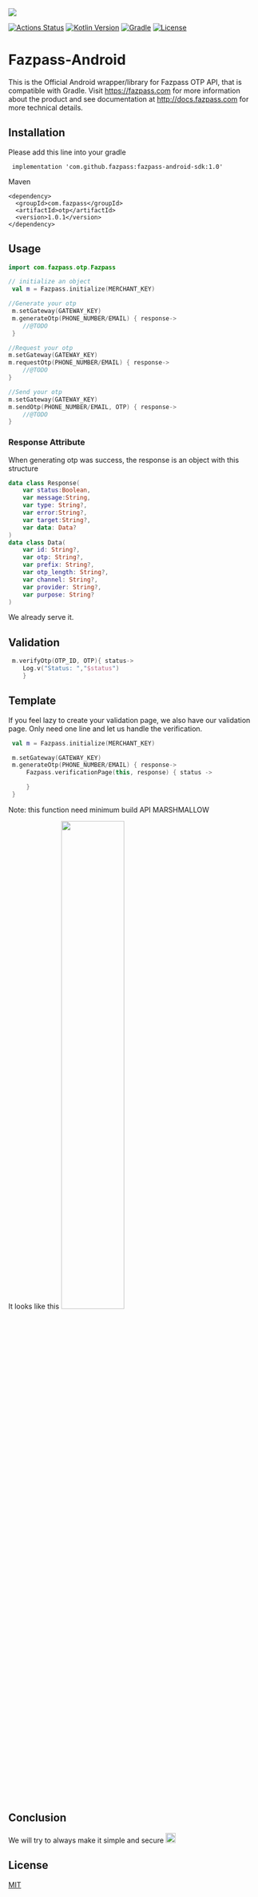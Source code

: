 <img src="http://fazpass.com/wp-content/uploads/2022/03/banner.png" />

[![Actions Status](https://github.com/fazpass/fazpass-android-sdk/actions/workflows/android.yml/badge.svg)](https://github.com/fazpass/fazpass-android-sdk/actions)
[![Kotlin Version](https://img.shields.io/badge/kotlin-1.7.0-blue.svg)](http://kotlinlang.org/)
[![Gradle](https://img.shields.io/badge/Gradle-7.0-blue)](https://gradle.org)
[![License](https://img.shields.io/badge/License-Mit%202.0-blue.svg)](http://www.apache.org/licenses/LICENSE-2.0)

# Fazpass-Android

This is the Official Android wrapper/library for Fazpass OTP API, that is compatible with Gradle.
Visit https://fazpass.com for more information about the product and see documentation at http://docs.fazpass.com for more technical details.

## Installation
Please add this line into your gradle
```
 implementation 'com.github.fazpass:fazpass-android-sdk:1.0'
```
Maven
```
<dependency>
  <groupId>com.fazpass</groupId>
  <artifactId>otp</artifactId>
  <version>1.0.1</version>
</dependency>
```


## Usage
```kotlin
import com.fazpass.otp.Fazpass

// initialize an object
 val m = Fazpass.initialize(MERCHANT_KEY)

//Generate your otp
 m.setGateway(GATEWAY_KEY)
 m.generateOtp(PHONE_NUMBER/EMAIL) { response->
    //@TODO            
 }

//Request your otp
m.setGateway(GATEWAY_KEY)
m.requestOtp(PHONE_NUMBER/EMAIL) { response->
    //@TODO            
}

//Send your otp
m.setGateway(GATEWAY_KEY)
m.sendOtp(PHONE_NUMBER/EMAIL, OTP) { response->
    //@TODO            
}
```

### Response Attribute
When generating otp was success, the response is an object with this structure
```kotlin
data class Response(
    var status:Boolean,
    var message:String,
    var type: String?,
    var error:String?,
    var target:String?,
    var data: Data?
)
data class Data(
    var id: String?,
    var otp: String?,
    var prefix: String?,
    var otp_length: String?,
    var channel: String?,
    var provider: String?,
    var purpose: String?
)
```
We already serve it.

## Validation
```kotlin
 m.verifyOtp(OTP_ID, OTP){ status->
    Log.v("Status: ","$status")
    }
```

## Template
If you feel lazy to create your validation page, we also have our validation page.
Only need one line and let us handle the verification.
```kotlin
 val m = Fazpass.initialize(MERCHANT_KEY)

 m.setGateway(GATEWAY_KEY)
 m.generateOtp(PHONE_NUMBER/EMAIL) { response->
     Fazpass.verificationPage(this, response) { status ->

     }          
 }
```
Note: this function need minimum build API MARSHMALLOW

It looks like this
<img src="https://raw.githubusercontent.com/fazpass/fazpass-android-sdk/main/.github/workflows/fazpass_verification.jpeg" width="50%"/>


## Conclusion
We will try to always make it simple and secure
<img src="https://github.githubassets.com/images/icons/emoji/unicode/2665.png?v8" width="20" height="20"/>



## License
[MIT](https://github.com/fazpass/fazpass-android-sdk/blob/main/LICENSE)